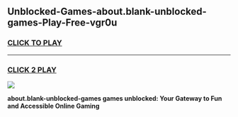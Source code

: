 
## Unblocked-Games-about.blank-unblocked-games-Play-Free-vgr0u
<h3>
<a href="https://premium76.site?title=about.blank-unblocked-games&ref=22A">CLICK TO PLAY</a></h3>
<hr>

<h3>
<a href="https://premium76.site?title=about.blank-unblocked-games&ref=22A">CLICK 2 PLAY</a>
  
</h3>

<a href="https://premium76.site?title=about.blank-unblocked-games&ref=22A"><img src="https://clearcache.store/games.png"></a>


**about.blank-unblocked-games games unblocked: Your Gateway to Fun and Accessible Online Gaming**
